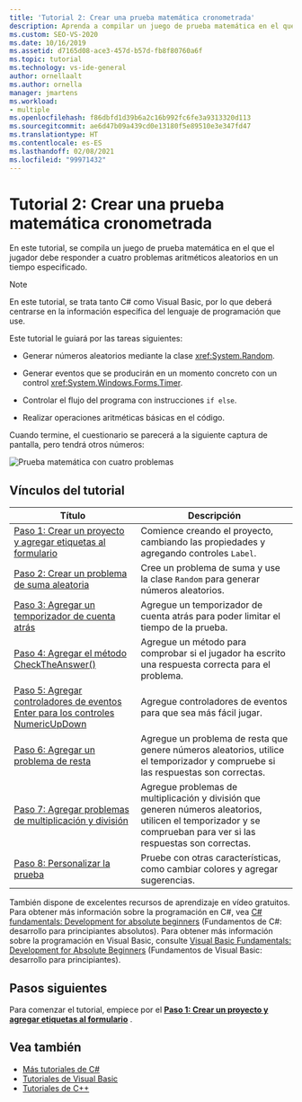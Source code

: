 ```yaml
---
title: 'Tutorial 2: Crear una prueba matemática cronometrada'
description: Aprenda a compilar un juego de prueba matemática en el que el jugador debe responder a cuatro problemas aritméticos aleatorios en un tiempo especificado.
ms.custom: SEO-VS-2020
ms.date: 10/16/2019
ms.assetid: d7165d08-ace3-457d-b57d-fb8f80760a6f
ms.topic: tutorial
ms.technology: vs-ide-general
author: ornellaalt
ms.author: ornella
manager: jmartens
ms.workload:
- multiple
ms.openlocfilehash: f86dbfd1d39b6a2c16b992fc6fe3a9313320d113
ms.sourcegitcommit: ae6d47b09a439cd0e13180f5e89510e3e347fd47
ms.translationtype: HT
ms.contentlocale: es-ES
ms.lasthandoff: 02/08/2021
ms.locfileid: "99971432"
---
```

# <a name="tutorial-2-create-a-timed-math-quiz"></a>Tutorial 2: Crear una prueba matemática cronometrada

En este tutorial, se compila un juego de prueba matemática en el que el jugador debe responder a cuatro problemas aritméticos aleatorios en un tiempo especificado.

> [!NOTE]
> En este tutorial, se trata tanto C# como Visual Basic, por lo que deberá centrarse en la información específica del lenguaje de programación que use.

Este tutorial le guiará por las tareas siguientes:

- Generar números aleatorios mediante la clase <xref:System.Random>.

- Generar eventos que se producirán en un momento concreto con un control <xref:System.Windows.Forms.Timer>.

- Controlar el flujo del programa con instrucciones `if else`.

- Realizar operaciones aritméticas básicas en el código.

Cuando termine, el cuestionario se parecerá a la siguiente captura de pantalla, pero tendrá otros números:

![Prueba matemática con cuatro problemas](../ide/media/express_finishedquiz.png)

## <a name="tutorial-links"></a>Vínculos del tutorial

|Título|Descripción|
|-----------|-----------------|
|[Paso 1: Crear un proyecto y agregar etiquetas al formulario](../ide/step-1-create-a-project-and-add-labels-to-your-form.md)|Comience creando el proyecto, cambiando las propiedades y agregando controles `Label`.|
|[Paso 2: Crear un problema de suma aleatoria](../ide/step-2-create-a-random-addition-problem.md)|Cree un problema de suma y use la clase `Random` para generar números aleatorios.|
|[Paso 3: Agregar un temporizador de cuenta atrás](../ide/step-3-add-a-countdown-timer.md)|Agregue un temporizador de cuenta atrás para poder limitar el tiempo de la prueba.|
|[Paso 4: Agregar el método CheckTheAnswer()](../ide/step-4-add-the-checktheanswer-parens-method.md)|Agregue un método para comprobar si el jugador ha escrito una respuesta correcta para el problema.|
|[Paso 5: Agregar controladores de eventos Enter para los controles NumericUpDown](../ide/step-5-add-enter-event-handlers-for-the-numericupdown-controls.md)|Agregue controladores de eventos para que sea más fácil jugar.|
|[Paso 6: Agregar un problema de resta](../ide/step-6-add-a-subtraction-problem.md)|Agregue un problema de resta que genere números aleatorios, utilice el temporizador y compruebe si las respuestas son correctas.|
|[Paso 7: Agregar problemas de multiplicación y división](../ide/step-7-add-multiplication-and-division-problems.md)|Agregue problemas de multiplicación y división que generen números aleatorios, utilicen el temporizador y se comprueban para ver si las respuestas son correctas.|
|[Paso 8: Personalizar la prueba](../ide/step-8-customize-the-quiz.md)|Pruebe con otras características, como cambiar colores y agregar sugerencias.|

También dispone de excelentes recursos de aprendizaje en vídeo gratuitos. Para obtener más información sobre la programación en C#, vea [C# fundamentals: Development for absolute beginners](https://channel9.msdn.com/Series/C-Sharp-Fundamentals-Development-for-Absolute-Beginners) (Fundamentos de C#: desarrollo para principiantes absolutos). Para obtener más información sobre la programación en Visual Basic, consulte [Visual Basic Fundamentals: Development for Absolute Beginners](https://channel9.msdn.com/Series/Visual-Basic-Development-for-Absolute-Beginners) (Fundamentos de Visual Basic: desarrollo para principiantes).

## <a name="next-steps"></a>Pasos siguientes

Para comenzar el tutorial, empiece por el **[Paso 1: Crear un proyecto y agregar etiquetas al formulario](../ide/step-1-create-a-project-and-add-labels-to-your-form.md)** .

## <a name="see-also"></a>Vea también

* [Más tutoriales de C#](../get-started/csharp/index.yml)
* [Tutoriales de Visual Basic](../get-started/visual-basic/index.yml)
* [Tutoriales de C++](/cpp/get-started/tutorial-console-cpp)